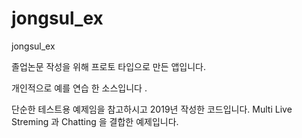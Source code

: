 # jongsul_ex
jongsul_ex

졸업논문 작성을 위해 프로토 타입으로 만든 앱입니다.

개인적으로 예를 연습 한 소스입니다 .

단순한 테스트용 예제임을 참고하시고 2019년 작성한 코드입니다.
Multi Live Streming 과 Chatting 을 결합한 예제입니다.
